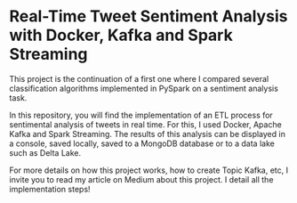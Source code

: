 # Real-Time Tweet Sentiment Analysis with Docker, Kafka and Spark Streaming
This project is the continuation of a first one where I compared several classification algorithms implemented in PySpark on a sentiment analysis task. 

In this repository, you will find the implementation of an ETL process for sentimental analysis of tweets in real time. For this, I used Docker, Apache Kafka and Spark Streaming. The results of this analysis can be displayed in a console, saved locally, saved to a MongoDB database or to a data lake such as Delta Lake.

For more details on how this project works, how to create Topic Kafka, etc, I invite you to read my article on Medium about this project. I detail all the implementation steps! 
 
